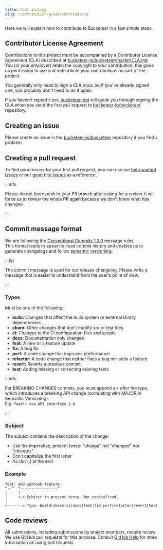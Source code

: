 ```yaml
---
title: Contributing
slug: /contribution-guide/contributing
---
```


Here we will explain how to contribute to Bucketeer in a few simple steps.

## Contributor License Agreement

Contributions to this project must be accompanied by a Contributor License Agreement (CLA) described at [bucketeer-io/bucketeer/master/CLA.md](https://github.com/bucketeer-io/bucketeer/blob/master/CLA.md).<br />
You (or your employer) retain the copyright to your contribution; this gives us permission to use and redistribute your contributions as part of the project.

You generally only need to sign a CLA once, so if you've already signed one, you probably don't need to do it again.

If you haven't signed it yet, [bucketeer-bot](https://github.com/bucketeer-bot) will guide you through signing the CLA when you send the first pull request to [bucketeer-io/bucketeer](https://github.com/bucketeer-io/bucketeer) repository.

## Creating an issue

Please create an issue in the [bucketeer-io/bucketeer](https://github.com/bucketeer-io/bucketeer/issues) repository if you find a problem.

## Creating a pull request

To find good issues for your first pull request, you can use our [help wanted issues](https://github.com/bucketeer-io/bucketeer/issues?q=is%3Aissue+is%3Aopen+label%3A"help+wanted") or our [good first issues](https://github.com/bucketeer-io/bucketeer/issues?q=is%3Aissue+is%3Aopen+label%3A"good+first+issue") as a reference.

:::info

Please do not force push to your PR branch after asking for a review. It will force us to review the whole PR again because we don't know what has changed.

:::

## Commit message format

We are following the [Conventional Commits 1.0.0](https://www.conventionalcommits.org/en/v1.0.0) message rules.<br />
This format leads to easier-to-read commit history and enables us to generate changelogs and follow [semantic versioning](https://semver.org).

:::tip

The commit message is used for our release changelog. Please write a message that is easier to understand from the user's point of view.

:::

### Types

Must be one of the following:

- **build:** Changes that affect the build system or external library dependencies
- **chore:** Other changes that don't modify src or test files
- **ci:** Changes to the CI configuration files and scripts
- **docs:** Documentation only changes
- **feat:** A new or a feature update
- **fix:** A bug fix
- **perf:** A code change that improves performance
- **refactor:** A code change that neither fixes a bug nor adds a feature
- **revert:** Reverts a previous commit
- **test:** Adding missing or correcting existing tests

:::info

For BREAKING CHANGES commits, you must append a `!` after the type, which introduces a breaking API change (correlating with MAJOR in Semantic Versioning).<br />
E.g. `feat!: new API interface 2.0`

:::

### Subject

The subject contains the description of the change:

- Use the imperative, present tense: "change" not "changed" nor "changes"
- Don't capitalize the first letter
- No dot (.) at the end

### Example

```
feat: add webhook feature
^--^  ^-----------------^
|     |
|     +-> Subject in present tense. Not capitalized.
|
+-------> Type: build|chore|ci|docs|feat|fix|perf|refactor|revert|test
```

## Code reviews

All submissions, including submissions by project members, require review. We use GitHub pull requests for this purpose. Consult [GitHub Help](https://help.github.com/en/github/collaborating-with-issues-and-pull-requests/about-pull-requests) for more information on using pull requests.
